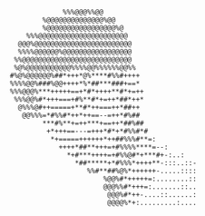                     %%%@@@%%@@                         
               %@@@@@@@@@@@@@@%@@                    
               %@@@@@@@@@@@@@@@@@%@                  
           %%%@@@@@@@@@@@@@@@@@@@@@@                 
         @@@%@@@@@@@@@@@@@@@@@@@@@@@@                
         %%%%@@@@@@%@@@@@@@@@@@@@@@@@                
        %%@@@@@@@@@@@@@@@@@@@@@@@@@@@                
        %@%@@@@@@@@@@@%%%%@@%%%%%%@@%%               
       #%@%@@@@@@%##*+++*@%****#%%#++++              
       %%%%@@%###%@@++++*%*##***###+==*              
       %%%@@@%***+++++==+*#*++++**#*+=++             
        %%%@@%#*+++===+#%**#*+=++*##*++*             
         @%%%@#++=====+**#*++===++*##++              
          @@%%%=*#%%#*++*++==--=++*#%##              
               ***#%**+=++***+==++*##%##             
                +*+++==---=+++*#*+*#%%#*#            
                 *+=====++++++*++##%%%#**=:          
                   ++++*##**+++=+#%%%%****=--:       
                     *+#***++++=+#%%@#*+***#+-:..:   
                       *##*****+*#%%%*++++**-:::..::-
                          %%#**##%@%*++++++-.....::::
                              %@@%#*+++++=:........::
                              @@@%%#*+++=:.......::..
                               @@@%#*++-....::......:
                               @@@@%*+:.........:....
